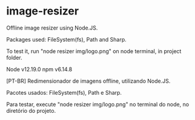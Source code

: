 # image-resizer
 Offline image resizer using Node.JS.
 
 Packages used: FileSystem(fs), Path and Sharp.
 
 To test it, run "node resizer img/logo.png" on node terminal, in project folder.
 
 Node v12.19.0
 npm v6.14.8

[PT-BR]
Redimensionador de imagens offline, utilizando Node.JS.

Pacotes usados: FileSystem(fs), Path e Sharp.

Para testar, execute "node resizer img/logo.png" no terminal do node, no diretório do projeto.
